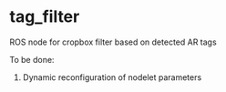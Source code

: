 # tag_filter
ROS node for cropbox filter based on detected AR tags

To be done:
1) Dynamic reconfiguration of nodelet parameters
